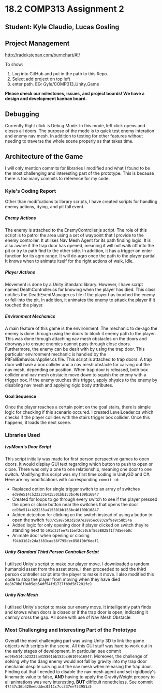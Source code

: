 # 18.2 COMP313 Assignment 2
## Student: Kyle Claudio, Lucas Gosling

## Project Management
http://radekstepan.com/burnchart/#!/

To show: 
1) Log into GitHub and put in the path to this Repo.
2) Select add project on top left
3) enter path. EG: Gyle/COMP313_Unity_Game

**Please check our milestones, issues, and project boards! We have a design and development kanban board.**


## Debugging
Currently Right click is Debug Mode. In this mode, left click opens and closes all doors. The purpose of the mode is to quick test enemy interation and enemy nav mesh. In addition to testing for other features without needing to traverse the whole scene properly as that takes time.

## Architecture of the Game
I will only mention commits for libraries I modified and what I found to be the most challenging and interesting part of the prototype. This is because there is too many commits to reference for my code.

### Kyle's Coding Report
Other than modifcations to library scripts, I have created scripts for handling enemy actions, dying, and pit fall event.

##### Enemy Actions
The enemy is attached to the EnemyController.js script. The role of this script is to patrol the area using a set of waypoint
that I provide to the enemy controller. It utilises  Nav Mesh Agent for its path finding logic. It is also aware if the 
trap door has opened, meaning it will not walk off into the pit or try to path find to the other side. In addition, it 
has a trigger on enter function for its agro range. It will de-agro once the path to the player partial. It knows when to 
animate itself for the right actions of walk, idle.

##### Player Actions
Movement is done by a Unity Standard library. However, I have script named DeathController.cs for knowing when the player has died. 
This class notifies the DeathEventManager.cs file if the player has touched the enemy or fell into the pit. In addition, it animates 
the enemy to attack the player if it touched the player.

##### Environment Mechanics
A main feature of this game is the environment. The mechanic to de-ago the enemy is done through using the doors to block it enemy 
path to the player. This was done through attaching nav mesh obstacles on the doors and doorways to ensure enemies cannot 
pass through close doors. Furthermore, the enemy can be dealt with by using the trap door. This particular environment mechanic is 
handled by the PitFallBehaviourApplier.cs file. This script is attached to trap doors. A trap door will have a box collider and a nav mesh obstacle for carving out the nav mesh, depending on position. When trap door is released, both box collider and nav mesh obstacle move down to squish the enemy with a trigger box. If the enemy touches this trigger, apply physics to the enemy by disabling nav mesh and applying rigid body attributes.

#### Goal Sequence
Once the player reaches a certain point on the goal stairs, there is simple logic for checking if this scenario occured. I created 
LevelLoader.cs which checks if the player collides with the stairs trigger box collider. Once this happens, it loads the next 
scene.


### Libraries Used
##### IvyMoon's Door Script
This script initially was made for first person perspective games to open doors. It would display GUI text regarding which button to
push to open or close. There was only a one to one relationship, meaning one door to one switch. Modifying this script was my first time coding in Unity3D and C#. Here are my modifications with corresponding `commit id`:

* Replaced option for single trigger switch to an array of switches `ed98e514cb23233a415501bb153bc46109b16847`
* Created for loops to go through every switch to see if the player pressed the open or close button near the switches that opens the door `ed98e514cb23233a415501bb153bc46109b16847`
* Added detection for clicking on the switch instead of using a button to open the switch `f037c5a87583d2d97e2885ec6832af9e9c58b54a`
* Added logic for only opening door if player clicked on switch they're standing next to `b91c23fee751bef2c50c6f5658825f1f7d5eeb0c`
* Animate door when opening or closing `f94b3162c2da3383cae36f795dec85810bf6eef1`

##### Unity Standard Third Person Controller Script
I utilised Unity's script to make our player move. I downloaded a random humanoid asset from the asset store. I then
proceeded to add the third person controller script into the player to make it move. I also modified this code to 
stop the player from moving when they have died `6e8b70b8f0ab5eb54df54fd1727fb9d5d7201fe9`

##### Unity Nav Mesh
I utilised Unity's script to make our enemy move. It intelligently path finds and knows when doors is closed or if the 
trap door is open, indicating it cannoy cross the gap. All done with use of Nav Mesh Obstacle.

### Most Challenging and Interesting Part of the Prototype
Overall the most challenging part was using Unity 3D to link the game objects with scripts in the scene. All this GUI stuff 
was hard to work out in the early stages of development. In particular, see commit `ed98e514cb23233a415501bb153bc46109b16847`. 
Moreover, the challenge of solving why the dang enemy would not fall by gravity into my trap door mechanic despite carving out the nav 
mesh when releasing the trap door. Finding out that I needed to disable the nav mesh agent and set rigidbody's kinematic 
value to false, **AND** having to apply the GravityWeight propery to all animations was very interesting, **BUT** difficult nonetheless.
See commit `47447c36b428eebddec0311c7cc337ee733951a5`

